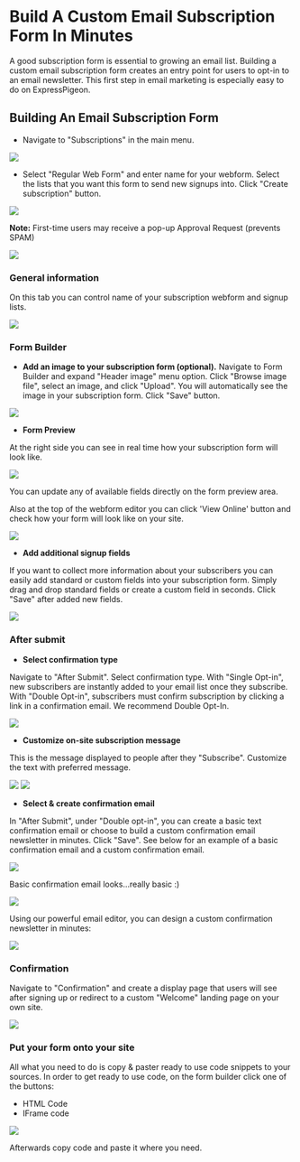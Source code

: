 # Build A Custom Email Subscription Form In Minutes

A good subscription form is essential to growing an email list. Building a custom email subscription form creates an entry point for users to opt-in to an email newsletter. This first step in email marketing is especially easy to do on ExpressPigeon.


## Building An Email Subscription Form

- Navigate to "Subscriptions" in the main menu.

![](images/webforms/webforms_1.png)

- Select "Regular Web Form" and enter name for your webform. Select the lists that you want this form to send new signups into. Click "Create subscription" button.

![](images/webforms/webforms_2.png)

**Note:** First-time users may receive a pop-up Approval Request (prevents SPAM)

![](images/webforms/webforms_3.png)

### General information

On this tab you can control name of your subscription webform and signup lists.

![](images/webforms/webforms_4.png)

### Form Builder

- **Add an image to your subscription form (optional).**  Navigate to Form Builder and expand "Header image" menu option. Click "Browse image file", select an image, and click "Upload". You will automatically see the image in your subscription form. Click "Save" button.

![](images/webforms/webforms_5.png)

- **Form Preview**

At the right side you can see in real time how your subscription form will look like. 

![](images/webforms/webforms_6.png)

You can update any of available fields directly on the form preview area.

Also at the top of the webform editor you can click 'View Online' button and check how your form will look like on your site.

![](images/webforms/webforms_15.png)

- **Add additional signup fields** 

If you want to collect more information about your subscribers you can easily add standard or custom fields into your subscription form. Simply drag and drop standard fields or create a custom field in seconds. Click "Save" after added new fields.

![](images/webforms/webforms_7.png)

### After submit

- **Select confirmation type**

Navigate to "After Submit". Select confirmation type. With "Single Opt-in", new subscribers are instantly added to your email list once they subscribe. With "Double Opt-in", subscribers must confirm subscription by clicking a link in a confirmation email. We recommend Double Opt-In.

![](images/webforms/webforms_8.png)  

- **Customize on-site subscription message**
 
This is the message displayed to people after they "Subscribe". Customize the text with preferred message.

![](images/webforms/webforms_9.png)
![](images/webforms/webforms_10.png)

- **Select & create confirmation email**

In "After Submit", under "Double opt-in", you can create a basic text confirmation email or choose to build a custom confirmation email newsletter in minutes. Click "Save". See below for an example of a basic confirmation email and a custom confirmation email.

![](images/webforms/webforms_11.png)

Basic confirmation email looks...really basic :)

![](images/webforms/webforms_12.png)

Using our powerful email editor, you can design a custom confirmation newsletter in minutes:

![](images/webforms/webforms_13.png)

### Confirmation

Navigate to "Confirmation" and create a display page that users will see after signing up or redirect to a custom "Welcome" landing page on your own site.

![](images/webforms/webforms_14.png)

### Put your form onto your site

All what you need to do is copy & paster ready to use code snippets to your sources. In order to get ready to use code, on the form builder click one of the buttons:

* HTML Code
* IFrame code

![](images/webforms/webforms_16.png)

Afterwards copy code and paste it where you need.
